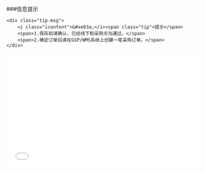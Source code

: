 ###信息提示
```
<div class="tip-msg">
    <i class="iconfont">&#xe63a;</i><span class="tip">提示</span>
    <span>1.保存前请确认，已经线下和采购方沟通过。</span>
    <span>2.确定订单后请在GSP/WMS系统上创建一笔采购订单。</span>
</div>
```

<iframe width="100%" height="300" src="//jsrun.net/5FqKp/embedded/all/light/" allowfullscreen="allowfullscreen" frameborder="0"></iframe>
